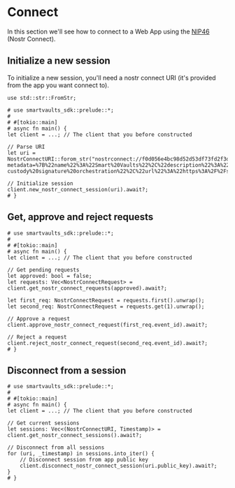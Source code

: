 # Connect

In this section we'll see how to connect to a Web App using the [NIP46](https://github.com/nostr-protocol/nips/blob/master/46.md) (Nostr Connect).

## Initialize a new session

To initialize a new session, you'll need a nostr connect URI (it's provided from the app you want connect to).

```rust,no_run
use std::str::FromStr;

# use smartvaults_sdk::prelude::*;
#
# #[tokio::main]
# async fn main() {
let client = ...; // The client that you before constructed

// Parse URI
let uri = NostrConnectURI::forom_str("nostrconnect://f0d056e4bc98d52d53df73fd2f3dac287b1f5f2d868414172759d663987a95e3?metadata=%7B%22name%22%3A%22Smart%20Vaults%22%2C%22description%22%3A%22Bitcoin%20multi-custody%20signature%20orchestration%22%2C%22url%22%3A%22https%3A%2F%2Fsmartvaults.app%22%2C%22icons%22%3A%5B%22https%3A%2F%2Fsmartvaults.app%2Ffavicon.ico%22%5D%7D&relay=wss%3A%2F%2Ftest.relay.report")?;

// Initialize session
client.new_nostr_connect_session(uri).await?;
# }
```

## Get, approve and reject requests

```rust,no_run
# use smartvaults_sdk::prelude::*;
#
# #[tokio::main]
# async fn main() {
let client = ...; // The client that you before constructed

// Get pending requests
let approved: bool = false;
let requests: Vec<NostrConnectRequest> = client.get_nostr_connect_requests(approved).await?;

let first_req: NostrConnectRequest = requests.first().unwrap();
let second_req: NostrConnectRequest = requests.get(1).unwrap();

// Approve a request
client.approve_nostr_connect_request(first_req.event_id).await?;

// Reject a request
client.reject_nostr_connect_request(second_req.event_id).await?;
# }
```

## Disconnect from a session

```rust,no_run
# use smartvaults_sdk::prelude::*;
#
# #[tokio::main]
# async fn main() {
let client = ...; // The client that you before constructed

// Get current sessions
let sessions: Vec<(NostrConnectURI, Timestamp)> = client.get_nostr_connect_sessions().await?;

// Disconnect from all sessions
for (uri, _timestamp) in sessions.into_iter() {
    // Disconnect session from app public key
    client.disconnect_nostr_connect_session(uri.public_key).await?;
}
# }
```